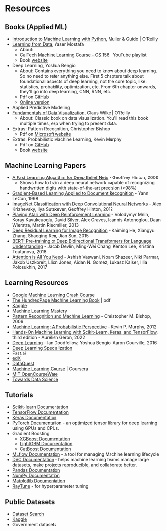 # Resources

## Books (Applied ML)

* [Introduction to Machine Learning with Python](https://learning.oreilly.com/library/view/introduction-to-machine/9781449369880/), Muller & Guido | O'Reilly
* [Learning from Data](https://work.caltech.edu/telecourse), Yaser Mostafa
    * About:
    * CalTech [Machine Learning Course - CS 156](https://www.youtube.com/playlist?list=PLD63A284B7615313A) | YouTube playlist
    * Book [website](https://amlbook.com/)
* Deep Learning, Yoshua Bengio
    * About: Contains everything you need to know about deep learning. So no need to refer anything else. First 5 chapters talk about foundational aspects of deep learning, not the core topic, like: statistics, probability, optimization, etc. From 6th chapter onwards, they'll go into deep learning, CNN, RNN, etc.
    * Pdf on [GitHub](https://github.com/janishar/mit-deep-learning-book-pdf)
    * [Online version](https://www.deeplearningbook.org/)
* Applied Predictive Modeling
* [Fundamentals of Data Visualization](https://learning.oreilly.com/library/view/fundamentals-of-data/9781492031079/), Claus Wilke | O'Reilly
    * About: Classic book on data visualization. You'll read this book multiple times, esp when trying to present data.
* Extras: Pattern Recognition, Christopher Bishop
    * Pdf on [Microsoft website](https://www.microsoft.com/en-us/research/uploads/prod/2006/01/Bishop-Pattern-Recognition-and-Machine-Learning-2006.pdf)
* Extras: Probabilistic Machine Learning, Kevin Murphy
    * Pdf on [GitHub](https://github.com/EvanLi/programming-book-3/blob/master/Machine-Learning/MLAPP%20-%20Machine%20Learning-A%20Probabilistic%20Perspective%20-%20Kevin%20P.%20Murphy.pdf)
    * Book [website](https://probml.github.io/pml-book/book1.html)

## Machine Learning Papers

* [A Fast Learning Algorithm for Deep Belief Nets](https://www.cs.toronto.edu/~hinton/absps/ncfast.pdf) - Geoffrey Hinton, 2006
    * Shows how to train a deep neural network capable of recognizing handwritten digits with state-of-the-art precision (>98%)
* [Gradient-Based Learning Applied to Document Recognition](http://vision.stanford.edu/cs598_spring07/papers/Lecun98.pdf) - Yann LeCun, 1998
* [ImageNet Classification with Deep Convolutional Neural Networks](https://papers.nips.cc/paper/4824-imagenet-classification-with-deep-convolutional-neural-networks.pdf) - Alex Krizhevsky, Ilya Sutskever, Geoffrey Hinton, 2012
* [Playing Atari with Deep Reinforcement Learning](https://www.cs.toronto.edu/~vmnih/docs/dqn.pdf) - Volodymyr Mnih, Koray Kavukcuoglu, David Silver, Alex Graves, Ioannis Antonoglou, Daan Wierstra, Martin Riedmiller, 2013
* [Deep Residual Learning for Image Recognition](https://arxiv.org/pdf/1512.03385.pdf) - Kaiming He, Xiangyu Zhang, Shaoqing Ren, Jian Sun, 2015
* [BERT: Pre-training of Deep Bidirectional Transformers for Language Understanding](https://arxiv.org/pdf/1810.04805.pdf) - Jacob Devlin, Ming-Wei Chang, Kenton Lee, Kristina Toutanova, 2018
* [Attention is All You Need](https://arxiv.org/pdf/1706.03762.pdf) - Ashish Vaswani, Noam Shazeer, Niki Parmar, Jakob Uszkoreit, Llion Jones, Aidan N. Gomez, Lukasz Kaiser, Illia Polosukhin, 2017

## Learning Resources

* [Google Machine Learning Crash Course](https://developers.google.com/machine-learning/crash-course)
* [The HundredPage Machine Learning Book](http://ema.cri-info.cm/wp-content/uploads/2019/07/2019BurkovTheHundred-pageMachineLearning.pdf) | pdf
* [Kaggle](https://www.kaggle.com/)
* [Machine Learning Mastery](https://machinelearningmastery.com/)
* [Pattern Recognition and Machine Learning](https://www.microsoft.com/en-us/research/uploads/prod/2006/01/Bishop-Pattern-Recognition-and-Machine-Learning-2006.pdf) - Christopher M. Bishop, 2006
* [Machine Learning: A Probabilistic Perspective](https://probml.github.io/pml-book/) - Kevin P. Murphy, 2012
* [Hands-On Machine Learning with Scikit-Learn, Keras, and TensorFlow](https://learning.oreilly.com/library/view/hands-on-machine-learning/9781098125967/), third edition - Aurélien Géron, 2022
* [Deep Learning](https://www.deeplearningbook.org/) - Ian Goodfellow, Yoshua Bengio, Aaron Courville, 2016
* [Deep Learning Specialization](https://www.deeplearning.ai/)
* [Fast.ai](https://www.fast.ai/)
* [edX](https://www.edx.org/)
* [DataQuest](https://www.dataquest.io/)
* [Machine Learning Course](https://www.coursera.org/learn/machine-learning) | Coursera
* [MIT OpenCourseWare](https://ocw.mit.edu/index.htm)
* [Towards Data Science](https://towardsdatascience.com/)

## Tutorials

* [Scikit-learn Documentation](https://scikit-learn.org/stable/index.html)
* [TensorFlow Documentation](https://www.tensorflow.org/guide)
* [Keras Documentation](https://keras.io/)
* [PyTorch Documentation](https://pytorch.org/docs/stable/index.html) - an optimized tensor library for deep learning using GPUs and CPUs.
* Gradient Boosting
    * [XGBoost Documentation](https://xgboost.readthedocs.io/en/latest/)
    * [LightGBM Documentation](https://lightgbm.readthedocs.io/en/latest/)
    * [CatBoost Documentation](https://catboost.ai/docs/)
* [MLflow Documentation](https://www.mlflow.org/docs/latest/index.html) - a tool for managing Machine learning lifecycle
* [DVC Documentation](https://dvc.org/doc) - helps machine learning teams manage large datasets, make projects reproducible, and collaborate better.
* [Pandas Documentation](https://pandas.pydata.org/docs/user_guide/index.html)
* [NumPy Documentation](https://numpy.org/doc/stable/user/index.html)
* [Matplotlib Documentation](https://matplotlib.org/stable/users/index.html)
* [RayTune](https://pytorch.org/tutorials/beginner/hyperparameter_tuning_tutorial.html) - for hyperparameter tuning

## Public Datasets

* [Dataset Search](https://datasetsearch.research.google.com/)
* [Kaggle](https://www.kaggle.com/datasets/)
* Government datasets
